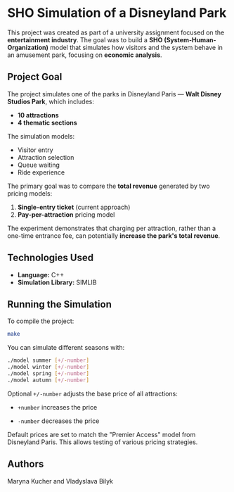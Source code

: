 # SHO Simulation of a Disneyland Park

This project was created as part of a university assignment focused on the **entertainment industry**. The goal was to build a **SHO (System-Human-Organization)** model that simulates how visitors and the system behave in an amusement park, focusing on **economic analysis**.

## Project Goal

The project simulates one of the parks in Disneyland Paris — **Walt Disney Studios Park**, which includes:
- **10 attractions**
- **4 thematic sections**

The simulation models:
- Visitor entry
- Attraction selection
- Queue waiting
- Ride experience

The primary goal was to compare the **total revenue** generated by two pricing models:
1. **Single-entry ticket** (current approach)
2. **Pay-per-attraction** pricing model

The experiment demonstrates that charging per attraction, rather than a one-time entrance fee, can potentially **increase the park's total revenue**.


## Technologies Used

- **Language:** C++
- **Simulation Library:** SIMLIB


## Running the Simulation

To compile the project:
```bash
make
```

You can simulate different seasons with:
```bash
./model summer [+/-number]
./model winter [+/-number]
./model spring [+/-number]
./model autumn [+/-number]
```

Optional `+/-number` adjusts the base price of all attractions:

- `+number` increases the price

- `-number` decreases the price

Default prices are set to match the "Premier Access" model from Disneyland Paris. This allows testing of various pricing strategies.

## Authors

Maryna Kucher and Vladyslava Bilyk